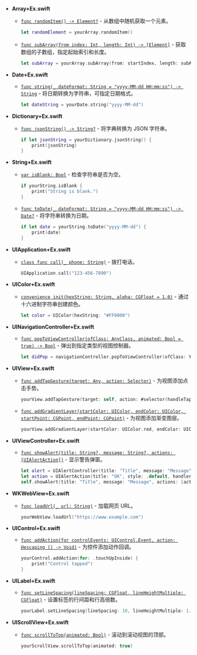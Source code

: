 

- **Array+Ex.swift**
  - [`func randomItem() -> Element?`](https://github.com/shang1219178163/SwiftExpand/blob/master/Sources/SwiftExpand/Extensions/Array%2BEx.swift#L14) - 从数组中随机获取一个元素。
    ```swift
    let randomElement = yourArray.randomItem()
    ```

  - [`func subArray(from index: Int, length: Int) -> [Element]`](https://github.com/shang1219178163/SwiftExpand/blob/master/Sources/SwiftExpand/Extensions/Array%2BEx.swift#L29) - 获取数组的子数组，指定起始索引和长度。
    ```swift
    let subArray = yourArray.subArray(from: startIndex, length: subArrayLength)
    ```

- **Date+Ex.swift**
  - [`func string(_ dateFormat: String = "yyyy-MM-dd HH:mm:ss") -> String`](https://github.com/shang1219178163/SwiftExpand/blob/master/Sources/SwiftExpand/Extensions/Date%2BEx.swift#L17) - 将日期转换为字符串，可指定日期格式。
    ```swift
    let dateString = yourDate.string("yyyy-MM-dd")
    ```

- **Dictionary+Ex.swift**
  - [`func jsonString() -> String?`](https://github.com/shang1219178163/SwiftExpand/blob/master/Sources/SwiftExpand/Extensions/Dictionary%2BEx.swift#L13) - 将字典转换为 JSON 字符串。
    ```swift
    if let jsonString = yourDictionary.jsonString() {
        print(jsonString)
    }
    ```

- **String+Ex.swift**
  - [`var isBlank: Bool`](https://github.com/shang1219178163/SwiftExpand/blob/master/Sources/SwiftExpand/Extensions/String%2BEx.swift#L10) - 检查字符串是否为空。
    ```swift
    if yourString.isBlank {
        print("String is blank.")
    }
    ```

  - [`func toDate(_ dateFormat: String = "yyyy-MM-dd HH:mm:ss") -> Date?`](https://github.com/shang1219178163/SwiftExpand/blob/master/Sources/SwiftExpand/Extensions/String%2BEx.swift#L16) - 将字符串转换为日期。
    ```swift
    if let date = yourString.toDate("yyyy-MM-dd") {
        print(date)
    }
    ```

- **UIApplication+Ex.swift**
  - [`class func call(_ phone: String)`](https://github.com/shang1219178163/SwiftExpand/blob/master/Sources/SwiftExpand/Extensions/UIApplication%2BEx.swift#L11) - 拨打电话。
    ```swift
    UIApplication.call("123-456-7890")
    ```

- **UIColor+Ex.swift**
  - [`convenience init(hexString: String, alpha: CGFloat = 1.0)`](https://github.com/shang1219178163/SwiftExpand/blob/master/Sources/SwiftExpand/Extensions/UIColor%2BEx.swift#L22) - 通过十六进制字符串创建颜色。
    ```swift
    let color = UIColor(hexString: "#FF0000")
    ```

- **UINavigationController+Ex.swift**
  - [`func popToViewController(ofClass: AnyClass, animated: Bool = true) -> Bool`](https://github.com/shang1219178163/SwiftExpand/blob/master/Sources/SwiftExpand/Extensions/UINavigationController%2BEx.swift#L14) - 弹出到指定类型的视图控制器。
    ```swift
    let didPop = navigationController.popToViewController(ofClass: YourViewController.self)
    ```

- **UIView+Ex.swift**
  - [`func addTapGesture(target: Any, action: Selector)`](https://github.com/shang1219178163/SwiftExpand/blob/master/Sources/SwiftExpand/Extensions/UIView%2BEx.swift#L11) - 为视图添加点击手势。
    ```swift
    yourView.addTapGesture(target: self, action: #selector(handleTap))
    ```

  - [`func addGradientLayer(startColor: UIColor, endColor: UIColor, startPoint: CGPoint, endPoint: CGPoint)`](https://github.com/shang1219178163/SwiftExpand/blob/master/Sources/SwiftExpand/Extensions/UIView%2BEx.swift#L27) - 为视图添加渐变图层。
    ```swift
    yourView.addGradientLayer(startColor: UIColor.red, endColor: UIColor.blue, startPoint: CGPoint(x: 0, y: 0), endPoint: CGPoint(x: 1, y: 1))
    ```

- **UIViewController+Ex.swift**
  - [`func showAlert(title: String?, message: String?, actions: [UIAlertAction])`](https://github.com/shang1219178163/SwiftExpand/blob/master/Sources/SwiftExpand/Extensions/UIViewController%2BEx.swift#L11) - 显示警告弹窗。
    ```swift
    let alert = UIAlertController(title: "Title", message: "Message", preferredStyle: .alert)
    let action = UIAlertAction(title: "OK", style: .default, handler: nil)
    self.showAlert(title: "Title", message: "Message", actions: [action])
    ```

- **WKWebView+Ex.swift**
  - [`func loadUrl(_ url: String)`](https://github.com/shang1219178163/SwiftExpand/blob/master/Sources/SwiftExpand/Extensions/WKWebView%2BEx.swift#L14) - 加载网页 URL。
    ```swift
    yourWebView.loadUrl("https://www.example.com")
    ```

- **UIControl+Ex.swift**
  - [`func addAction(for controlEvents: UIControl.Event, action: @escaping () -> Void)`](https://github.com/shang1219178163/SwiftExpand/blob/master/Sources/SwiftExpand/Extensions/UIControl%2BEx.swift#L12) - 为控件添加动作回调。
    ```swift
    yourControl.addAction(for: .touchUpInside) {
        print("Control tapped")
    }
    ```

- **UILabel+Ex.swift**
  - [`func setLineSpacing(lineSpacing: CGFloat, lineHeightMultiple: CGFloat)`](https://github.com/shang1219178163/SwiftExpand/blob/master/Sources/SwiftExpand/Extensions/UILabel%2BEx.swift#L14) - 设置标签的行间距和行高倍数。
    ```swift
    yourLabel.setLineSpacing(lineSpacing: 10, lineHeightMultiple: 1.5)
    ```

- **UIScrollView+Ex.swift**
  - [`func scrollToTop(animated: Bool)`](https://github.com/shang1219178163/SwiftExpand/blob/master/Sources/SwiftExpand/Extensions/UIScrollView%2BEx.swift#L12) - 滚动到滚动视图的顶部。
    ```swift
    yourScrollView.scrollToTop(animated: true)
    ```
